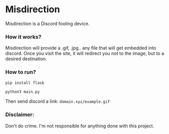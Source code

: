 # Misdirection
Misdirection is a Discord fooling device. 


### How it works?
Misdirection will provide a .gif, .jpg.. any file that will get embedded into discord. Once you visit the site, it will redirect you not to the image, but to a desired destination.

### How to run?
```sh
pip install flask
```

```
python3 main.py
```

Then send discord a link: `domain.xyz/example.gif`


### Disclaimer:
Don't do crime. I'm not responsible for anything done with this project.
